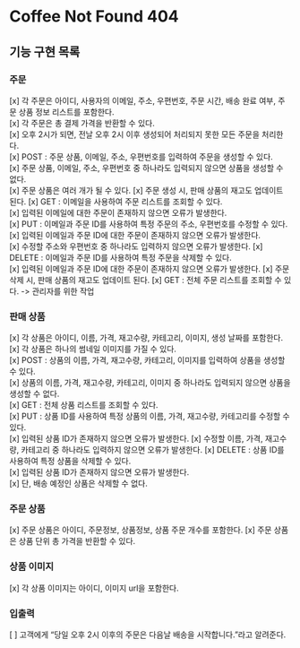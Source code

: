 # Coffee Not Found 404

## 기능 구현 목록

### 주문

[x] 각 주문은 아이디, 사용자의 이메일, 주소, 우편번호, 주문 시간, 배송 완료 여부, 주문 상품 정보 리스트를 포함한다.   
[x] 각 주문은 총 결제 가격을 반환할 수 있다.   
[x] 오후 2시가 되면, 전날 오후 2시 이후 생성되어 처리되지 못한 모든 주문을 처리한다.   
[x] POST : 주문 상품, 이메일, 주소, 우편번호를 입력하여 주문을 생성할 수 있다.   
[x] 주문 상품, 이메일, 주소, 우편번호 중 하나라도 입력되지 않으면 상품을 생성할 수 없다.   
[x] 주문 상품은 여러 개가 될 수 있다.
[x] 주문 생성 시, 판매 상품의 재고도 업데이트 된다.
[x] GET : 이메일을 사용하여 주문 리스트를 조회할 수 있다.   
[x] 입력된 이메일에 대한 주문이 존재하지 않으면 오류가 발생한다.   
[x] PUT : 이메일과 주문 ID를 사용하여 특정 주문의 주소, 우편번호를 수정할 수 있다.    
[x] 입력된 이메일과 주문 ID에 대한 주문이 존재하지 않으면 오류가 발생한다.  
[x] 수정할 주소와 우편번호 중 하나라도 입력하지 않으면 오류가 발생한다.
[x] DELETE : 이메일과 주문 ID를 사용하여 특정 주문을 삭제할 수 있다.   
[x] 입력된 이메일과 주문 ID에 대한 주문이 존재하지 않으면 오류가 발생한다.
[x] 주문 삭제 시, 판매 상품의 재고도 업데이트 된다.
[x] GET : 전체 주문 리스트를 조회할 수 있다. -> 관리자를 위한 작업

### 판매 상품

[x] 각 상품은 아이디, 이름, 가격, 재고수량, 카테고리, 이미지, 생성 날짜를 포함한다.   
[x] 각 상품은 하나의 썸네일 이미지를 가질 수 있다.    
[x] POST : 상품의 이름, 가격, 재고수량, 카테고리, 이미지를 입력하여 상품을 생성할 수 있다.  
[x] 상품의 이름, 가격, 재고수량, 카테고리, 이미지 중 하나라도 입력되지 않으면 상품을 생성할 수 없다.   
[x] GET : 전체 상품 리스트를 조회할 수 있다.   
[x] PUT : 상품 ID를 사용하여 특정 상품의 이름, 가격, 재고수량, 카테고리를 수정할 수 있다.   
[x] 입력된 상품 ID가 존재하지 않으면 오류가 발생한다.
[x] 수정할 이름, 가격, 재고수량, 카테고리 중 하나라도 입력하지 않으면 오류가 발생한다.
[x] DELETE : 상품 ID를 사용하여 특정 상품을 삭제할 수 있다.   
[x] 입력된 상품 ID가 존재하지 않으면 오류가 발생한다.   
[x] 단, 배송 예정인 상품은 삭제할 수 없다.

### 주문 상품

[x] 주문 상품은 아이디, 주문정보, 상품정보, 상품 주문 개수를 포함한다.
[x] 주문 상품은 상품 단위 총 가격을 반환할 수 있다.

### 상품 이미지

[x] 각 상품 이미지는 아이디, 이미지 url을 포함한다.

### 입출력

[ ] 고객에게 “당일 오후 2시 이후의 주문은 다음날 배송을 시작합니다.”라고 알려준다.
